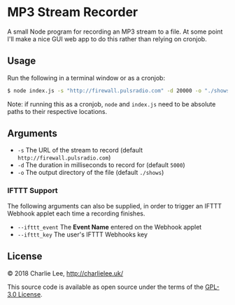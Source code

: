 # MP3 Stream Recorder

A small Node program for recording an MP3 stream to a file. At some point I'll make a nice GUI web app to do this rather than relying on cronjob.

## Usage

Run the following in a terminal window or as a cronjob:

```bash
$ node index.js -s "http://firewall.pulsradio.com" -d 20000 -o "./shows"
```

Note: if running this as a cronjob, `node` and `index.js` need to be absolute paths to their respective locations.

## Arguments

* `-s` The URL of the stream to record (default `http://firewall.pulsradio.com`)
* `-d` The duration in milliseconds to record for (default `5000`)
* `-o` The output directory of the file (default `./shows`)

### IFTTT Support

The following arguments can also be supplied, in order to trigger an IFTTT Webhook applet each time a recording finishes.

* `--ifttt_event` The  **Event Name** entered on the Webhook applet
* `--ifttt_key` The user's IFTTT Webhooks key

## License
© 2018 Charlie Lee, http://charlielee.uk/

This source code is available as open source under the terms of the [GPL-3.0 License](http://www.gnu.org/licenses/gpl.html).
